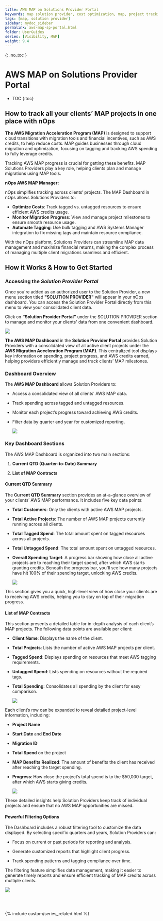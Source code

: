 ```yaml
---
title: AWS MAP on Solutions Provider Portal
keywords: map solution provider, cost optimization, map, project tracking, performance tracking
tags: [map, solution provider]
sidebar: mydoc_sidebar
permalink: aws-map-sp-portal.html
folder: UserGuides
series: [Visibility, MAP]
weight: 9.4
---
```


{: .no_toc }

# **AWS MAP on Solutions Provider Portal**

- TOC
{:toc}

## How to track all your clients’ MAP projects in one place with nOps

**The AWS Migration Acceleration Program (MAP)** is designed to support cloud transitions with migration tools and financial incentives, such as AWS credits, to help reduce costs. MAP guides businesses through cloud migration and optimization, focusing on tagging and tracking AWS spending to fully leverage credits.

Tracking AWS MAP progress is crucial for getting these benefits. MAP Solutions Providers play a key role, helping clients plan and manage migrations using MAP tools.

**nOps AWS MAP Manager:**

nOps simplifies tracking across clients’ projects. The MAP Dashboard in nOps allows Solutions Providers to:

- **Optimize Costs**: Track tagged vs. untagged resources to ensure efficient AWS credits usage.
- **Monitor Migration Progress**: View and manage project milestones to ensure smooth resource usage.
- **Automate Tagging**: Use bulk tagging and AWS Systems Manager integration to fix missing tags and maintain resource compliance.

With the nOps platform, Solutions Providers can streamline MAP data management and maximize financial returns, making the complex process of managing multiple client migrations seamless and efficient. 

## How it Works & How to Get Started

### **Accessing the _Solution Provider Portal_**

Once you're added as an authorized user to the Solution Provider, a new menu section titled **"SOLUTION PROVIDER"** will appear in your nOps dashboard. You can access the Solution Provider Portal directly from this menu to view your consolidated client data.

Click on **“Solution Provider Portal”** under the SOLUTION PROVIDER section to manage and monitor your clients' data from one convenient dashboard.

  ![](/tmpimg/sp-menu-item.gif)

**The AWS MAP Dashboard** in the **Solution Provider Portal** provides Solution Providers with a consolidated view of all active client projects under the **AWS Migration Acceleration Program (MAP)**. This centralized tool displays key information on spending, project progress, and AWS credits earned, helping providers efficiently manage and track clients’ MAP milestones.

### **Dashboard Overview**

The **AWS MAP Dashboard** allows Solution Providers to:

- Access a consolidated view of all clients’ AWS MAP data.

- Track spending across tagged and untagged resources.

- Monitor each project’s progress toward achieving AWS credits.

- Filter data by quarter and year for customized reporting.

  ![](/tmpimg/sp-portal-overview.gif)

### **Key Dashboard Sections**

The AWS MAP Dashboard is organized into two main sections:

1. **Current QTD (Quarter-to-Date) Summary**

2. **List of MAP Contracts**

#### **Current QTD Summary**

The **Current QTD Summary** section provides an at-a-glance overview of your clients’ AWS MAP performance. It includes five key data points:

- **Total Customers**: Only the clients with active AWS MAP projects.

- **Total Active Projects**: The number of AWS MAP projects currently running across all clients.

- **Total Tagged Spend**: The total amount spent on tagged resources across all projects.

- **Total Untagged Spend**: The total amount spent on untagged resources.

- **Overall Spending Target**: A progress bar showing how close all active projects are to reaching their target spend, after which AWS starts granting credits. Beneath the progress bar, you'll see how many projects have hit 100% of their spending target, unlocking AWS credits.

  ![](/tmpimg/sp-portal-qtd-summary.gif)

This section gives you a quick, high-level view of how close your clients are to receiving AWS credits, helping you to stay on top of their migration progress.

#### **List of MAP Contracts**

This section presents a detailed table for in-depth analysis of each client’s MAP projects. The following data points are available per client:

- **Client Name**: Displays the name of the client.

- **Total Projects**: Lists the number of active AWS MAP projects per client.

- **Tagged Spend**: Displays spending on resources that meet AWS tagging requirements.

- **Untagged Spend**: Lists spending on resources without the required tags.

- **Total Spending**: Consolidates all spending by the client for easy comparison.

  ![](/tmpimg/sp-portal-list-of-contracts.png)

Each client’s row can be expanded to reveal detailed project-level information, including:

- **Project Name**

- **Start Date** and **End Date**

- **Migration ID**

- **Total Spend** on the project

- **MAP Benefits Realized**: The amount of benefits the client has received after reaching the target spending.

- **Progress**: How close the project’s total spend is to the $50,000 target, after which AWS starts giving credits.

  ![](/tmpimg/sp-portal-list-of-contracts.gif)

These detailed insights help Solution Providers keep track of individual projects and ensure that no AWS MAP opportunities are missed.

#### **Powerful Filtering Options**

The Dashboard includes a robust filtering tool to customize the data displayed. By selecting specific quarters and years, Solution Providers can:

- Focus on current or past periods for reporting and analysis.

- Generate customized reports that highlight client progress.

- Track spending patterns and tagging compliance over time.

The filtering feature simplifies data management, making it easier to generate timely reports and ensure efficient tracking of MAP credits across multiple clients.

  ![](/tmpimg/sp-portal-filter.gif)

<br>
<br>

{% include custom/series_related.html %}